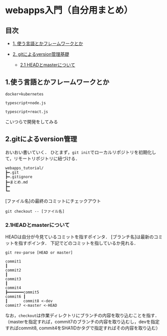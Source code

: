 # webapps入門（自分用まとめ）
## 目次
 * [1. 使う言語とかフレームワークとか](#1.使う言語とかフレームワークとか)
     
 * [2. gitによるversion管理基礎](#2.gitによるversion管理)
    
    * [2.1 HEADとmasterについて](#2.1HEADとmasterについて)

## 1.使う言語とかフレームワークとか
`docker+kubernetes` 

`typescript+node.js`

`typescript+react.js`

こいつらで開発をしてみる

## 2.gitによるversion管理
おいおい書いていく．
ひとまず，`git init`でローカルリポジトリを初期化して，リモートリポジトリに紐づける．
```
webapps_tutorial/
┣━.git
┣━.gitignore
┣━まとめ.md
┣━
┗━
```
[ファイル名]の最終のコミットにチェックアウト
```
git checkout -- [ファイル名]
```

### 2.1HEADとmasterについて

HEADは自分が今見ているコミットを指すポインタ．
[ブランチ名]は最新のコミットを指すポインタ．
下記でどのコミットを指しているか見れる．
```
git rev-parse [HEAD or master]
```

```
commit1
┃
commit2
┃
commit3
┃
commit4
┣━━━━━━━commit5
commit6 ┃
┃       commit8 <-dev
commit7 <-master <-HEAD
```

なお，`checkout`は作業ディレクトリにブランチの内容を取り込むことを指す．
（masterを指定すれば，commit7のブランチの内容を取り込むし，devを指定すればcommit8, commit4をSHA1IDかタグで指定すればその内容を取り込む）

